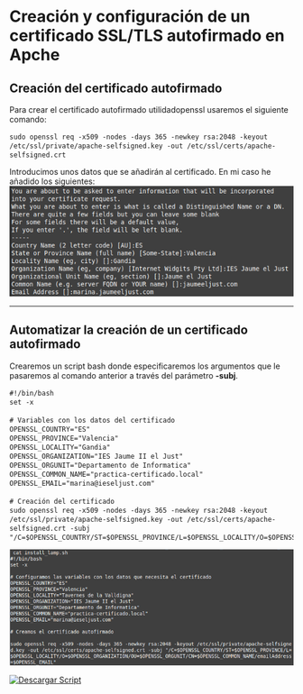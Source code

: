 # Creación y configuración de un certificado SSL/TLS autofirmado en Apche


## Creación del certificado autofirmado
Para crear el certificado autofirmado utilidadopenssl usaremos el siguiente comando: 
```
sudo openssl req -x509 -nodes -days 365 -newkey rsa:2048 -keyout /etc/ssl/private/apache-selfsigned.key -out /etc/ssl/certs/apache-selfsigned.crt
```
Introducimos unos datos que se añadirán al certificado.
En mi caso he añadido los siguientes:
![cert](crearcertificado.png)

--------------------------------------------------------------------------------------------

## Automatizar la creación de un certificado autofirmado
Crearemos un script bash donde especificaremos los argumentos que le pasaremos al comando
anterior a través del parámetro **-subj**.

```
#!/bin/bash
set -x

# Variables con los datos del certificado
OPENSSL_COUNTRY="ES"
OPENSSL_PROVINCE="Valencia"
OPENSSL_LOCALITY="Gandia"
OPENSSL_ORGANIZATION="IES Jaume II el Just"
OPENSSL_ORGUNIT="Departamento de Informatica"
OPENSSL_COMMON_NAME="practica-certificado.local"
OPENSSL_EMAIL="marina@ieseljust.com"

# Creación del certificado
sudo openssl req -x509 -nodes -days 365 -newkey rsa:2048 -keyout /etc/ssl/private/apache-selfsigned.key -out /etc/ssl/certs/apache-selfsigned.crt -subj "/C=$OPENSSL_COUNTRY/ST=$OPENSSL_PROVINCE/L=$OPENSSL_LOCALITY/O=$OPENSSL_ORGANIZATION/OU=$OPENSSL_ORGUNIT/CN=$OPENSSL_COMMON_NAME/emailAddress=$OPENSSL_EMAIL"

```
![cert](script-cert.png)

[![Descargar Script](https://img.shields.io/badge/Descargar_Script-green?style=for-the-badge&logo=github)](https://raw.githubusercontent.com/Marina-MM285/Unidad2_IAW-PHP/refs/heads/P2_ssl/Certificado_SSL/install_lamp.sh)


